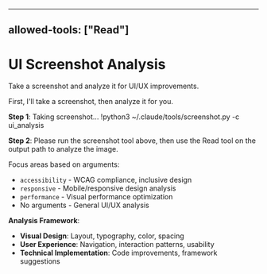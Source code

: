 ______________________________________________________________________

## allowed-tools: ["Read"]

# UI Screenshot Analysis

Take a screenshot and analyze it for UI/UX improvements.

First, I'll take a screenshot, then analyze it for you.

**Step 1**: Taking screenshot...
!python3 ~/.claude/tools/screenshot.py -c ui_analysis

**Step 2**: Please run the screenshot tool above, then use the Read tool on the output path to analyze the image.

Focus areas based on arguments:

- `accessibility` - WCAG compliance, inclusive design
- `responsive` - Mobile/responsive design analysis
- `performance` - Visual performance optimization
- No arguments - General UI/UX analysis

**Analysis Framework**:

- **Visual Design**: Layout, typography, color, spacing
- **User Experience**: Navigation, interaction patterns, usability
- **Technical Implementation**: Code improvements, framework suggestions
